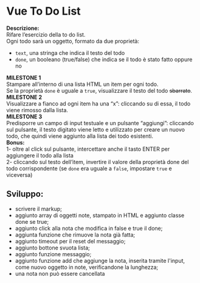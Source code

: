 Vue To Do List
===
**Descrizione:**  
Rifare l’esercizio della to do list.  
Ogni todo sarà un oggetto, formato da due proprietà:  
- `text`, una stringa che indica il testo del todo  
- `done`, un booleano (true/false) che indica se il todo è stato fatto oppure no  

**MILESTONE 1**  
Stampare all’interno di una lista HTML un item per ogni todo.  
Se la proprietà `done` è uguale a `true`, visualizzare il testo del todo ~~sbarrato~~.  
**MILESTONE 2**  
Visualizzare a fianco ad ogni item ha una “x”: cliccando su di essa, il todo viene rimosso dalla lista.   
**MILESTONE 3**  
Predisporre un campo di input testuale e un pulsante “aggiungi”: cliccando sul pulsante, il testo digitato viene letto e utilizzato per creare un nuovo todo, che   quindi viene aggiunto alla lista dei todo esistenti.  
**Bonus:**  
1- oltre al click sul pulsante, intercettare anche il tasto ENTER per aggiungere il todo alla lista  
2- cliccando sul testo dell’item, invertire il valore della proprietà done del todo corrispondente (se `done` era uguale a `false`, impostare `true` e viceversa)  

## Sviluppo:
- scrivere il markup;
- aggiunto array di oggetti note, stampato in HTML e aggiunto classe done se true;
- aggiunto click alla nota che modifica in false e true il done;
- aggiunta funzione che rimuove la nota già fatta;
- aggiunto timeout per il reset del messaggio;
- aggiunto bottone svuota lista;
- aggiunto funzione messaggio;
- aggiunto funzione add che aggiunge la nota, inserita tramite l'input, come nuovo oggetto in note, verificandone la lunghezza;
- una nota non può essere cancellata